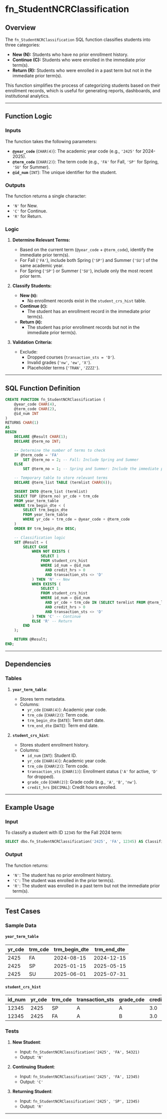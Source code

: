 # fn_StudentNCRClassification

## Overview

The `fn_StudentNCRClassification` SQL function classifies students into three categories:
- **New (N):** Students who have no prior enrollment history.
- **Continue (C):** Students who were enrolled in the immediate prior term(s).
- **Return (R):** Students who were enrolled in a past term but not in the immediate prior term(s).

This function simplifies the process of categorizing students based on their enrollment records, which is useful for generating reports, dashboards, and institutional analytics.

---

## Function Logic

### Inputs
The function takes the following parameters:
- **`@year_code`** (`CHAR(4)`): The academic year code (e.g., `'2425'` for 2024-2025).
- **`@term_code`** (`CHAR(2)`): The term code (e.g., `'FA'` for Fall, `'SP'` for Spring, `'SU'` for Summer).
- **`@id_num`** (`INT`): The unique identifier for the student.

### Outputs
The function returns a single character:
- `'N'` for New.
- `'C'` for Continue.
- `'R'` for Return.

### Logic

1. **Determine Relevant Terms:**
   - Based on the current term (`@year_code` + `@term_code`), identify the immediate prior term(s).
   - For Fall (`'FA'`), include both Spring (`'SP'`) and Summer (`'SU'`) of the same academic year.
   - For Spring (`'SP'`) or Summer (`'SU'`), include only the most recent prior term.

2. **Classify Students:**
   - **New (`N`):**
     - No enrollment records exist in the `student_crs_hist` table.
   - **Continue (`C`):**
     - The student has an enrollment record in the immediate prior term(s).
   - **Return (`R`):**
     - The student has prior enrollment records but not in the immediate prior term(s).

3. **Validation Criteria:**
   - Exclude:
     - Dropped courses (`transaction_sts = 'D'`).
     - Invalid grades (`'nw'`, `'ew'`, `'X'`).
     - Placeholder terms (`'TRAN'`, `'ZZZZ'`).

---

## SQL Function Definition

```sql
CREATE FUNCTION fn_StudentNCRClassification (
    @year_code CHAR(4),
    @term_code CHAR(2),
    @id_num INT
)
RETURNS CHAR(1)
AS
BEGIN
    DECLARE @Result CHAR(1);
    DECLARE @term_no INT;

    -- Determine the number of terms to check
    IF @term_code = 'FA'
        SET @term_no = 2; -- Fall: Include Spring and Summer
    ELSE
        SET @term_no = 1; -- Spring and Summer: Include the immediate prior term

    -- Temporary table to store relevant terms
    DECLARE @term_list TABLE (termlist CHAR(6));

    INSERT INTO @term_list (termlist)
    SELECT TOP (@term_no) yr_cde + trm_cde
    FROM year_term_table
    WHERE trm_begin_dte < (
        SELECT trm_begin_dte
        FROM year_term_table
        WHERE yr_cde + trm_cde = @year_code + @term_code
    )
    ORDER BY trm_begin_dte DESC;

    -- Classification logic
    SET @Result = (
        SELECT CASE
            WHEN NOT EXISTS (
                SELECT 1
                FROM student_crs_hist
                WHERE id_num = @id_num
                  AND credit_hrs > 0
                  AND transaction_sts <> 'D'
            ) THEN 'N' -- New
            WHEN EXISTS (
                SELECT 1
                FROM student_crs_hist
                WHERE id_num = @id_num
                  AND yr_cde + trm_cde IN (SELECT termlist FROM @term_list)
                  AND credit_hrs > 0
                  AND transaction_sts <> 'D'
            ) THEN 'C' -- Continue
            ELSE 'R' -- Return
        END
    );

    RETURN @Result;
END;
```


---

## Dependencies

### Tables
1. **`year_term_table`**:
   - Stores term metadata.
   - Columns:
     - `yr_cde` (`CHAR(4)`): Academic year code.
     - `trm_cde` (`CHAR(2)`): Term code.
     - `trm_begin_dte` (`DATE`): Term start date.
     - `trm_end_dte` (`DATE`): Term end date.

2. **`student_crs_hist`**:
   - Stores student enrollment history.
   - Columns:
     - `id_num` (`INT`): Student ID.
     - `yr_cde` (`CHAR(4)`): Academic year code.
     - `trm_cde` (`CHAR(2)`): Term code.
     - `transaction_sts` (`CHAR(1)`): Enrollment status (`'A'` for active, `'D'` for dropped).
     - `grade_cde` (`CHAR(2)`): Grade code (e.g., `'A'`, `'B'`, `'nw'`).
     - `credit_hrs` (`DECIMAL`): Credit hours enrolled.

---

## Example Usage

### Input
To classify a student with ID `12345` for the Fall 2024 term:
```sql
SELECT dbo.fn_StudentNCRClassification('2425', 'FA', 12345) AS Classification;
```

### Output
The function returns:
- `'N'`: The student has no prior enrollment history.
- `'C'`: The student was enrolled in the prior term(s).
- `'R'`: The student was enrolled in a past term but not the immediate prior term(s).

---

## Test Cases

### Sample Data
#### `year_term_table`
| yr_cde | trm_cde | trm_begin_dte | trm_end_dte |
|--------|---------|---------------|-------------|
| 2425   | FA      | 2024-08-15    | 2024-12-15  |
| 2425   | SP      | 2025-01-15    | 2025-05-15  |
| 2425   | SU      | 2025-06-01    | 2025-07-31  |

#### `student_crs_hist`
| id_num | yr_cde | trm_cde | transaction_sts | grade_cde | credit_hrs |
|--------|--------|---------|-----------------|-----------|------------|
| 12345  | 2425   | SP      | A               | A         | 3.0        |
| 12345  | 2425   | FA      | A               | B         | 3.0        |

### Tests
1. **New Student**:
   - Input: `fn_StudentNCRClassification('2425', 'FA', 54321)`
   - Output: `'N'`

2. **Continuing Student**:
   - Input: `fn_StudentNCRClassification('2425', 'FA', 12345)`
   - Output: `'C'`

3. **Returning Student**:
   - Input: `fn_StudentNCRClassification('2425', 'SP', 12345)`
   - Output: `'R'`

---


